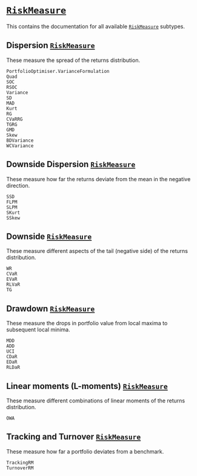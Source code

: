# [`RiskMeasure`](@ref)

This contains the documentation for all available [`RiskMeasure`](@ref) subtypes.

## Dispersion [`RiskMeasure`](@ref)

These measure the spread of the returns distribution.

```@docs
PortfolioOptimiser.VarianceFormulation
Quad
SOC
RSOC
Variance
SD
MAD
Kurt
RG
CVaRRG
TGRG
GMD
Skew
BDVariance
WCVariance
```

## Downside Dispersion [`RiskMeasure`](@ref)

These measure how far the returns deviate from the mean in the negative direction.

```@docs
SSD
FLPM
SLPM
SKurt
SSkew
```

## Downside [`RiskMeasure`](@ref)

These measure different aspects of the tail (negative side) of the returns distribution.

```@docs
WR
CVaR
EVaR
RLVaR
TG
```

## Drawdown [`RiskMeasure`](@ref)

These measure the drops in portfolio value from local maxima to subsequent local minima.

```@docs
MDD
ADD
UCI
CDaR
EDaR
RLDaR
```

## Linear moments (L-moments) [`RiskMeasure`](@ref)

These measure different combinations of linear moments of the returns distribution.

```@docs
OWA
```

## Tracking and Turnover [`RiskMeasure`](@ref)

These measure how far a portfolio deviates from a benchmark.

```@docs
TrackingRM
TurnoverRM
```
